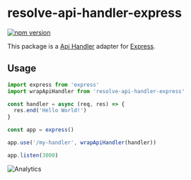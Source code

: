 # **resolve-api-handler-express**
[![npm version](https://badge.fury.io/js/resolve-api-handler-express.svg)](https://badge.fury.io/js/resolve-api-handler-express)

This package is a [Api Handler](../README.md) adapter for [Express](https://github.com/expressjs/express). 

## Usage

```js
import express from 'express'
import wrapApiHandler from 'resolve-api-handler-express'

const handler = async (req, res) => {
  res.end('Hello World!')
}

const app = express()

app.use('/my-handler', wrapApiHandler(handler))

app.listen(3000)
```

![Analytics](https://ga-beacon.appspot.com/UA-118635726-1/packages-resolve-api-handler-express-readme?pixel)
